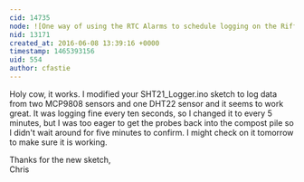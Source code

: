 ```yaml
---
cid: 14735
node: ![One way of using the RTC Alarms to schedule logging on the Riffle](../notes/kinasmith/06-07-2016/one-way-of-using-the-rtc-alarms-to-schedule-logging-on-the-riffle)
nid: 13171
created_at: 2016-06-08 13:39:16 +0000
timestamp: 1465393156
uid: 554
author: cfastie
---
```


Holy cow, it works. I modified your SHT21_Logger.ino sketch to log data from two MCP9808 sensors and one DHT22 sensor and it seems to work great. It was logging fine every ten seconds, so I changed it to every 5 minutes, but I was too eager to get the probes back into the compost pile so I didn't wait around for five minutes to confirm. I might check on it tomorrow to make sure it is working.

Thanks for the new sketch,  
Chris